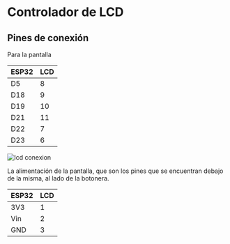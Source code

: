 # Controlador de LCD

## Pines de conexión

Para la pantalla 

| ESP32 | LCD |
|-------|-----|
| D5 | 8 |
| D18 | 9 |
| D19 | 10 |
| D21 | 11 |
| D22 | 7 |
| D23 | 6 |

![lcd conexion](/lcd_conexion.png)


La alimentación de la pantalla, que son los pines que se encuentran debajo de la misma, al lado de la botonera.

| ESP32 | LCD |
|-------|-----|
| 3V3 | 1 |
| Vin | 2 |
| GND | 3 |
